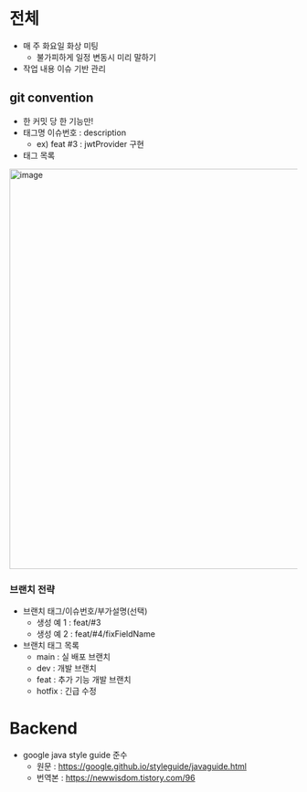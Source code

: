 # 전체
- 매 주 화요일 화상 미팅
  - 불가피하게 일정 변동시 미리 말하기
- 작업 내용 이슈 기반 관리

## git convention
- 한 커밋 당 한 기능만!
- 태그명 이슈번호 : description
    - ex) feat #3 : jwtProvider 구현
- 태그 목록
<img width="701" alt="image" src="https://user-images.githubusercontent.com/55674648/207084615-98165e90-91a3-4f29-a6ed-c91950072b46.png">


### 브랜치 전략 
- 브랜치 태그/이슈번호/부가설명(선택)
  - 생성 예 1 : feat/#3
  - 생성 예 2 : feat/#4/fixFieldName
- 브랜치 태그 목록 
  - main : 실 배포 브랜치
  - dev : 개발 브랜치
  - feat : 추가 기능 개발 브랜치
  - hotfix : 긴급 수정

# Backend
- google java style guide 준수
  - 원문 : https://google.github.io/styleguide/javaguide.html
  - 번역본 : https://newwisdom.tistory.com/96
